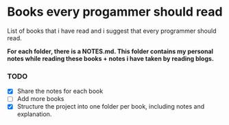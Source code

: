 # Books every progammer should read

List of books that i have read and i suggest that every programmer should read.

**For each folder, there is a NOTES.md. This folder contains my personal notes while reading these books + notes i have taken by reading blogs.**

### TODO

- [x] Share the notes for each book
- [ ] Add more books
- [x] Structure the project into one folder per book, including notes and explanation.
